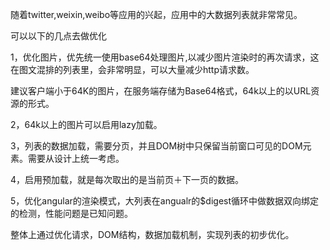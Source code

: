 随着twitter,weixin,weibo等应用的兴起，应用中的大数据列表就非常常见。

可以以下的几点去做优化

1，优化图片，优先统一使用base64处理图片,以减少图片渲染时的再次请求，这在图文混排的列表里，会非常明显，可以大量减少http请求数。

建议客户端小于64K的图片，在服务端存储为Base64格式，64k以上的以URL资源的形式。


2，64k以上的图片可以启用lazy加载。


3，列表的数据加载，需要分页，并且DOM树中只保留当前窗口可见的DOM元素。需要从设计上统一考虑。

4，启用预加载，就是每次取出的是当前页＋下一页的数据。

5，优化angular的渲染模式，大列表在angualr的$digest循环中做数据双向绑定的检测，性能问题是已知问题。

整体上通过优化请求，DOM结构，数据加载机制，实现列表的初步优化。


